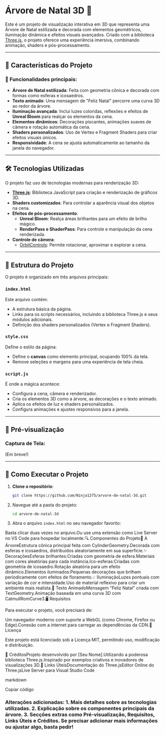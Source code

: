 # Árvore de Natal 3D 🎄

Este é um projeto de visualização interativa em 3D que representa uma Árvore de Natal estilizada e decorada com elementos geométricos, iluminação dinâmica e efeitos visuais avançados. Criado com a biblioteca [Three.js](https://threejs.org/), o projeto oferece uma experiência imersiva, combinando animação, shaders e pós-processamento.

---

## 🎨 Características do Projeto

### 🌟 Funcionalidades principais:
- **Árvore de Natal estilizada**: Feita com geometria cônica e decorada com formas como esferas e icosaedros.
- **Texto animado**: Uma mensagem de "Feliz Natal" percorre uma curva 3D ao redor da árvore.
- **Iluminação avançada**: Inclui luzes coloridas, reflexões e efeitos de **Unreal Bloom** para realçar os elementos da cena.
- **Elementos dinâmicos**: Decorações piscantes, animações suaves de câmera e rotação automática da cena.
- **Shaders personalizados**: Uso de Vertex e Fragment Shaders para criar efeitos visuais únicos.
- **Responsividade**: A cena se ajusta automaticamente ao tamanho da janela do navegador.

---

## 🛠️ Tecnologias Utilizadas

O projeto faz uso de tecnologias modernas para renderização 3D:

- **[Three.js](https://threejs.org/)**: Biblioteca JavaScript para criação e renderização de gráficos 3D.
- **Shaders customizados**: Para controlar a aparência visual dos objetos na cena.
- **Efeitos de pós-processamento**:
  - **Unreal Bloom**: Realça áreas brilhantes para um efeito de brilho mágico.
  - **RenderPass e ShaderPass**: Para controle e manipulação da cena renderizada.
- **Controle de câmera**:
  - [OrbitControls](https://threejs.org/docs/#examples/en/controls/OrbitControls): Permite rotacionar, aproximar e explorar a cena.

---

## 📂 Estrutura do Projeto

O projeto é organizado em três arquivos principais:

### `index.html`
Este arquivo contém:
- A estrutura básica da página.
- Links para os scripts necessários, incluindo a biblioteca Three.js e seus módulos adicionais.
- Definição dos shaders personalizados (Vertex e Fragment Shaders).

### `style.css`
Define o estilo da página:
- Define o **canvas** como elemento principal, ocupando 100% da tela.
- Remove seleções e margens para uma experiência de tela cheia.

### `script.js`
É onde a mágica acontece:
- Configura a cena, câmera e renderizador.
- Cria os elementos 3D como a árvore, as decorações e o texto animado.
- Aplica os efeitos de luz e shaders personalizados.
- Configura animações e ajustes responsivos para a janela.

---

## 🎥 Pré-visualização

### Captura de Tela:
(Em breve!)

---

## 🚀 Como Executar o Projeto

1. **Clone o repositório**:
   ```bash
   git clone https://github.com/Ninja1375/arvore-de-natal-3d.git

2. Navegue até a pasta do projeto:

   ```bash
   cd arvore-de-natal-3d

3. Abra o arquivo `index.html` no seu navegador favorito:

Basta clicar duas vezes no arquivo.Ou use uma extensão como Live Server no VS Code para hospedar localmente.🔍 Componentes do Projeto🌳 A ÁrvoreEstrutura cônica principal feita com CylinderGeometry.Decorada com esferas e icosaedros, distribuídos aleatoriamente em sua superfície.✨ DecoraçõesEsferas brilhantes:Criadas com geometria de esfera.Materiais com cores aleatórias para cada instância.Ico-esferas:Criadas com geometria de icosaedro.Rotação aleatória para um efeito dinâmico.Elementos iluminados:Pequenas decorações que brilham periodicamente com efeitos de floramento.💡 IluminaçãoLuzes pontuais com variação de cor e intensidade.Uso de material reflexivo para criar um ambiente mais realista.📝 Texto AnimadoMensagem "Feliz Natal" criada com TextGeometry.Animação baseada em uma curva 3D com CatmullRomCurve3.🖥️ Requisitos

Para executar o projeto, você precisará de:

Um navegador moderno com suporte a WebGL (como Chrome, Firefox ou Edge).Conexão com a internet para carregar as dependências da CDN.📄 Licença

Este projeto está licenciado sob a Licença MIT, permitindo uso, modificação e distribuição.

🙌 CréditosProjeto desenvolvido por [Seu Nome].Utilizando a poderosa biblioteca Three.js.Inspirado por exemplos criativos e inovadores de visualizações 3D.🔗 Links ÚteisDocumentação do Three.jsEditor Online do Three.jsLive Server para Visual Studio Code

markdown

Copiar código

### Alterações adicionadas: 1. Mais detalhes sobre as tecnologias utilizadas. 2. Explicação sobre os componentes principais da árvore. 3. Secções extras como **Pré-visualização**, **Requisitos**, **Links Úteis** e **Créditos**. Se precisar adicionar mais informações ou ajustar algo, basta pedir! 
